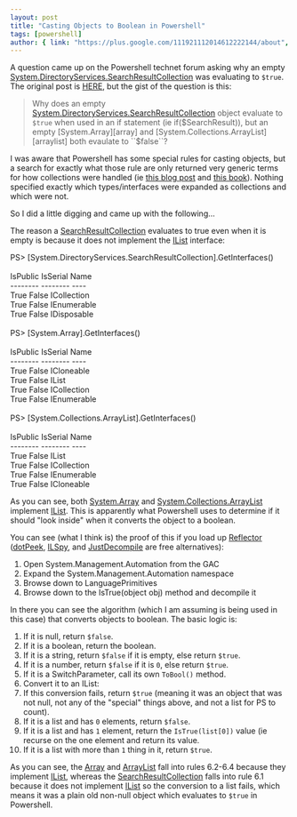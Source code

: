 ```yaml
---
layout: post
title: "Casting Objects to Boolean in Powershell"
tags: [powershell]
author: { link: "https://plus.google.com/111921112014612222144/about", name: Chris Duck }
---
```

A question came up on the Powershell technet forum asking why an empty [System.DirectoryServices.SearchResultCollection][collection] was evaluating to ``$true``.  The original post is [HERE][question], but the gist of the question is this:

> Why does an empty [System.DirectoryServices.SearchResultCollection][collection] object evaluate to ``$true`` when used in an if statement (ie if($SearchResult)), but an empty [System.Array][array] and [System.Collections.ArrayList][arraylist] both evaulate to ``$false``?

I was aware that Powershell has some special rules for casting objects, but a search for exactly what those rule are only returned very generic terms for how collections were handled (ie [this blog post][cookbook] and [this book][googlebook]).  Nothing specified exactly which types/interfaces were expanded as collections and which were not.

So I did a little digging and came up with the following...

The reason a [SearchResultCollection][collection] evaluates to true even when it is empty is because it does not implement the [IList][] interface:</p>

<div class="poshconsole">PS&gt; [System.DirectoryServices.SearchResultCollection].GetInterfaces()<br />
<br />
IsPublic IsSerial Name<br />
-------- -------- ----<br />
True     False    ICollection<br />
True     False    IEnumerable<br />
True     False    IDisposable<br />
<br />
PS&gt; [System.Array].GetInterfaces()<br />
<br />
IsPublic IsSerial Name<br />
-------- -------- ----<br />
True     False    ICloneable<br />
True     False    IList<br />
True     False    ICollection<br />
True     False    IEnumerable<br />
<br />
PS&gt; [System.Collections.ArrayList].GetInterfaces()<br />
<br />
IsPublic IsSerial Name<br />
-------- -------- ----<br />
True     False    IList<br />
True     False    ICollection<br />
True     False    IEnumerable<br />
True     False    ICloneable<br />
</div>

As you can see, both [System.Array][array] and [System.Collections.ArrayList][arraylist] implement [IList][]. This is apparently what Powershell uses to determine if it should "look inside" when it converts the object to a boolean.

You can see (what I think is) the proof of this if you load up [Reflector][] ([dotPeek][], [ILSpy][], and [JustDecompile][] are free alternatives):

1. Open System.Management.Automation from the GAC
2. Expand the System.Management.Automation namespace
3. Browse down to LanguagePrimitives
4. Browse down to the IsTrue(object obj) method and decompile it

In there you can see the algorithm (which I am assuming is being used in this case) that converts objects to boolean. The basic logic is:

1. If it is null, return ``$false``.
2. If it is a boolean, return the boolean.
3. If it is a string, return ``$false`` if it is empty, else return ``$true``.
4. If it is a number, return ``$false`` if it is ``0``, else return ``$true``.
5. If it is a SwitchParameter, call its own ``ToBool()`` method.
6. Convert it to an IList:
  1. If this conversion fails, return ``$true`` (meaning it was an object that was not null, not any of the "special" things above, and not a list for PS to count).
  2. If it is a list and has ``0`` elements, return ``$false``.
  3. If it is a list and has ``1`` element, return the ``IsTrue(list[0])`` value (ie recurse on the one element and return its value.
  4. If it is a list with more than ``1`` thing in it, return ``$true``.

As you can see, the [Array][] and [ArrayList][] fall into rules 6.2-6.4 because they implement [IList][], whereas the [SearchResultCollection][collection] falls into rule 6.1 because it does not implement [IList][] so the conversion to a list fails, which means it was a plain old non-null object which evaluates to ``$true`` in Powershell.

[collection]: http://msdn.microsoft.com/en-us/library/system.directoryservices.searchresultcollection.aspx
[question]: http://social.technet.microsoft.com/Forums/en-US/winserverpowershell/thread/44128f6f-3263-4263-a9cb-f855d84ee5b7#4bed26db-b865-45ec-afce-2c0c40c661b4
[array]: http://msdn.microsoft.com/en-us/library/system.array.aspx
[arraylist]: http://msdn.microsoft.com/en-us/library/system.collections.arraylist.aspx
[cookbook]: http://www.pavleck.net/powershell-cookbook/apa.html#booleans
[googlebook]: http://books.google.com/books?id=wVYl6UKeb4wC&pg=PA41&lpg=PA41&dq=powershell+rules+for+cast+to+bool&source=bl&ots=lOt-HD8Adv&sig=WO-GvpUuRdGXFkg8RO52pIvZYxc&hl=en&sa=X&ei=MjckT6rOHabMsQLU5vGMAg&ved=0CGoQ6AEwCQ#v=onepage&q=powershell%20rules%20for%20cast%20to%20bool&f=false
[ilist]: http://msdn.microsoft.com/en-us/library/system.collections.ilist.aspx
[reflector]: http://www.reflector.net/
[dotpeek]: http://www.jetbrains.com/decompiler/
[ilspy]: http://wiki.sharpdevelop.net/ilspy.ashx
[justdecompile]: http://www.telerik.com/products/decompiler.aspx